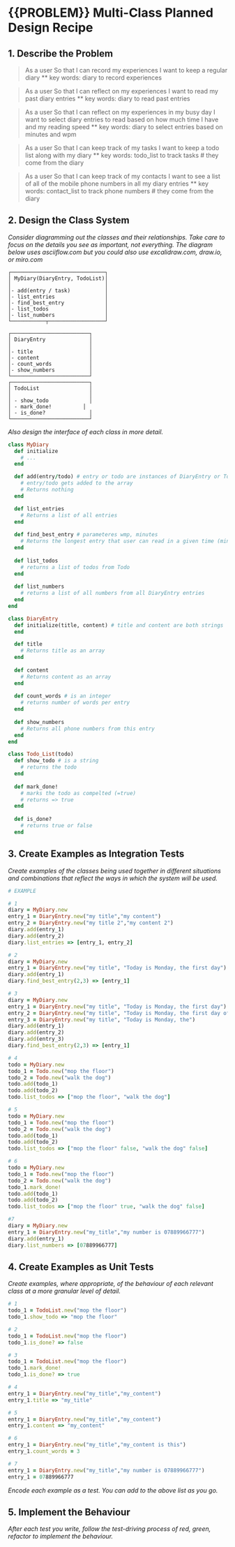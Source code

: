 # {{PROBLEM}} Multi-Class Planned Design Recipe

## 1. Describe the Problem

> As a user
> So that I can record my experiences
> I want to keep a regular diary
  ** key words: diary to record experiences

> As a user
> So that I can reflect on my experiences
> I want to read my past diary entries
  ** key words: diary to read past entries

> As a user
> So that I can reflect on my experiences in my busy day
> I want to select diary entries to read based on how much time I have and my reading speed
  ** key words: diary to select entries based on minutes and wpm

> As a user
> So that I can keep track of my tasks
> I want to keep a todo list along with my diary
  ** key words: todo_list to track tasks # they come from the diary

> As a user
> So that I can keep track of my contacts
> I want to see a list of all of the mobile phone numbers in all my diary entries
  ** key words: contact_list to track phone numbers # they come from the diary



## 2. Design the Class System

_Consider diagramming out the classes and their relationships. Take care to
focus on the details you see as important, not everything. The diagram below
uses asciiflow.com but you could also use excalidraw.com, draw.io, or miro.com_


```
┌──────────────────────────────┐
│ MyDiary(DiaryEntry, TodoList)│
│                              │
│- add(entry / task)           │
│- list_entries                │
│- find_best_entry             │
│- list_todos                  │
│- list_numbers                │
└───────────┬──────────────────┘

┌─────────────────────────┐
│ DiaryEntry              │
│                         │
│- title                  │
│- content                │
│- count_words            │
│- show_numbers           │
└─────────────────────────┘
┌─────────────────────────┐
│ TodoList                │
│                         │
│ - show_todo             │
│ - mark_done!          │
│ - is_done?              │
└─────────────────────────┘

```

_Also design the interface of each class in more detail._

```ruby
class MyDiary
  def initialize
    # ...
  end

  def add(entry/todo) # entry or todo are instances of DiaryEntry or TodoList 
    # entry/todo gets added to the array
    # Returns nothing
  end

  def list_entries
    # Returns a list of all entries
  end
  
  def find_best_entry # parameteres wmp, minutes
    # Returns the longest entry that user can read in a given time (minutes)
  end
  
  def list_todos 
    # returns a list of todos from Todo
  end
  
  def list_numbers 
    # returns a list of all numbers from all DiaryEntry entries
  end
end

class DiaryEntry
  def initialize(title, content) # title and content are both strings
  end

  def title
    # Returns title as an array
  end
  
  def content
    # Returns content as an array
  end
  
  def count_words # is an integer
    # returns number of words per entry
  end
  
  def show_numbers
    # Returns all phone numbers from this entry
  end
end

class Todo_List(todo)
  def show_todo # is a string
    # returns the todo
  end
  
  def mark_done! 
    # marks the todo as compelted (=true) 
    # returns => true
  end
  
  def is_done? 
    # returns true or false
  end

```

## 3. Create Examples as Integration Tests

_Create examples of the classes being used together in different situations and
combinations that reflect the ways in which the system will be used._

```ruby
# EXAMPLE

# 1
diary = MyDiary.new
entry_1 = DiaryEntry.new("my title","my content")
entry_2 = DiaryEntry.new("my title 2","my content 2")
diary.add(entry_1)
diary.add(entry_2)
diary.list_entries => [entry_1, entry_2]

# 2
diary = MyDiary.new
entry_1 = DiaryEntry.new("my title", "Today is Monday, the first day")
diary.add(entry_1)
diary.find_best_entry(2,3) => [entry_1]

# 3
diary = MyDiary.new
entry_1 = DiaryEntry.new("my title", "Today is Monday, the first day")
entry_2 = DiaryEntry.new("my title", "Today is Monday, the first day of the")
entry_3 = DiaryEntry.new("my title", "Today is Monday, the")
diary.add(entry_1)
diary.add(entry_2)
diary.add(entry_3)
diary.find_best_entry(2,3) => [entry_1]

# 4
todo = MyDiary.new
todo_1 = Todo.new("mop the floor")
todo_2 = Todo.new("walk the dog")
todo.add(todo_1)
todo.add(todo_2)
todo.list_todos => ["mop the floor", "walk the dog"]

# 5
todo = MyDiary.new
todo_1 = Todo.new("mop the floor")
todo_2 = Todo.new("walk the dog")
todo.add(todo_1)
todo.add(todo_2)
todo.list_todos => ["mop the floor" false, "walk the dog" false]

# 6
todo = MyDiary.new
todo_1 = Todo.new("mop the floor")
todo_2 = Todo.new("walk the dog")
todo_1.mark_done!
todo.add(todo_1)
todo.add(todo_2)
todo.list_todos => ["mop the floor" true, "walk the dog" false]

#7 
diary = MyDiary.new
entry_1 = DiaryEntry.new("my_title","my number is 07889966777")
diary.add(entry_1)
diary.list_numbers => [07889966777]

```

## 4. Create Examples as Unit Tests

_Create examples, where appropriate, of the behaviour of each relevant class at
a more granular level of detail._

```ruby
# 1
todo_1 = TodoList.new("mop the floor")
todo_1.show_todo => "mop the floor"

# 2
todo_1 = TodoList.new("mop the floor")
todo_1.is_done? => false

# 3
todo_1 = TodoList.new("mop the floor")
todo_1.mark_done!
todo_1.is_done? => true

# 4
entry_1 = DiaryEntry.new("my_title","my_content")
entry_1.title => "my_title"

# 5
entry_1 = DiaryEntry.new("my_title","my_content")
entry_1.content => "my_content"

# 6
entry_1 = DiaryEntry.new("my_title","my_content is this")
entry_1.count_words = 3

# 7
entry_1 = DiaryEntry.new("my_title","my number is 07889966777")
entry_1 = 07889966777

```

_Encode each example as a test. You can add to the above list as you go._

## 5. Implement the Behaviour

_After each test you write, follow the test-driving process of red, green,
refactor to implement the behaviour._